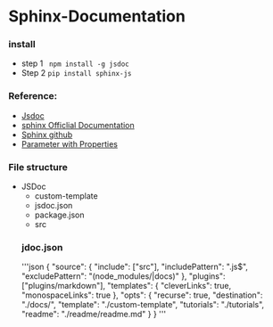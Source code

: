 # Sphinx-Documentation
### install
- step 1
<code> npm install -g jsdoc</code>
- Step 2
<code>pip install sphinx-js</code>


### Reference:
- [Jsdoc](https://jsdoc.app/about-tutorials.html)
- [sphinx Officlial Documentation](https://pypi.org/project/sphinx-js/)
- [Sphinx github](https://github.com/mozilla/sphinx-js)
- [Parameter with Properties](https://jsdoc.app/tags-param.html#parameters-with-properties)


### File structure
<ul>
<li>JSDoc
<ul>
<li>custom-template</li>
<li>jsdoc.json</li>
<li>package.json</li>
  <li>src</li>
</ul>
</li>


### jdoc.json
'''json
{
  "source": {
    "include": ["src"],
    "includePattern": ".js$",
    "excludePattern": "(node_modules/|docs)"
  },
  "plugins": ["plugins/markdown"],
  "templates": {
    "cleverLinks": true,
    "monospaceLinks": true
  },
  "opts": {
    "recurse": true,
    "destination": "./docs/",
    "template": "./custom-template",
    "tutorials": "./tutorials",
    "readme": "./readme/readme.md"
  }
}
'''
